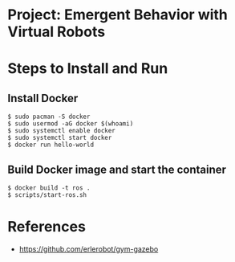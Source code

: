 # Project: Emergent Behavior with Virtual Robots

# Steps to Install and Run

## Install Docker
```
$ sudo pacman -S docker
$ sudo usermod -aG docker $(whoami)
$ sudo systemctl enable docker
$ sudo systemctl start docker
$ docker run hello-world
```

## Build Docker image and start the container
```
$ docker build -t ros .
$ scripts/start-ros.sh
```

# References
* https://github.com/erlerobot/gym-gazebo
